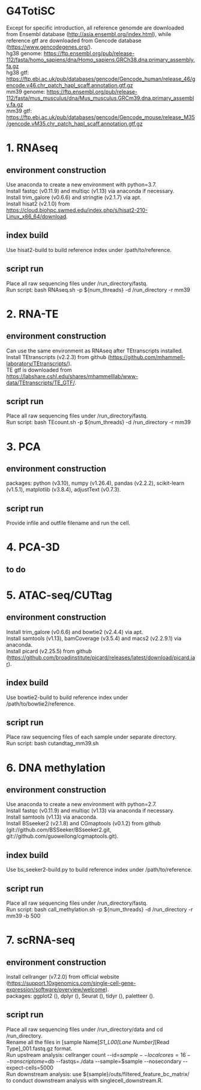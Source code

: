 # G4TotiSC

Except for specific introduction, all reference genomde are downloaded from Ensembl database (http://asia.ensembl.org/index.html), while reference gtf are downloaded from Gencode database (https://www.gencodegenes.org/). <br>
hg38 genome: https://ftp.ensembl.org/pub/release-112/fasta/homo_sapiens/dna/Homo_sapiens.GRCh38.dna.primary_assembly.fa.gz <br>
hg38 gtf: https://ftp.ebi.ac.uk/pub/databases/gencode/Gencode_human/release_46/gencode.v46.chr_patch_hapl_scaff.annotation.gtf.gz <br>
mm39 genome: https://ftp.ensembl.org/pub/release-112/fasta/mus_musculus/dna/Mus_musculus.GRCm39.dna.primary_assembly.fa.gz <br>
mm39 gtf: https://ftp.ebi.ac.uk/pub/databases/gencode/Gencode_mouse/release_M35/gencode.vM35.chr_patch_hapl_scaff.annotation.gtf.gz <br>


# 1. RNAseq
## environment construction
Use anaconda to create a new environment with python=3.7. <br>
Install fastqc (v0.11.9) and multiqc (v1.13) via anaconda if necessary. <br>
Install trim_galore (v0.6.6) and stringtie (v2.1.7) via apt. <br>
Install hisat2 (v2.1.0) from https://cloud.biohpc.swmed.edu/index.php/s/hisat2-210-Linux_x86_64/download. <br>

## index build
Use hisat2-build to build reference index under /path/to/reference. <br>

## script run
Place all raw sequencing files under /run_directory/fastq. <br>
Run script: bash RNAseq.sh -p ${num_threads} -d /run_directory -r mm39 <br>


# 2. RNA-TE
## environment construction
Can use the same environment as RNAseq after TEtranscripts installed. <br>
Install TEtranscripts (v2.2.3) from github (https://github.com/mhammell-laboratory/TEtranscripts/). <br>
TE gtf is downloaded from https://labshare.cshl.edu/shares/mhammelllab/www-data/TEtranscripts/TE_GTF/. <br>

## script run
Place all raw sequencing files under /run_directory/fastq. <br>
Run script: bash TEcount.sh -p ${num_threads} -d /run_directory -r mm39 <br>


# 3. PCA
## environment construction
packages: python (v3.10), numpy (v1.26.4), pandas (v2.2.2), scikit-learn (v1.5.1), matplotlib (v3.8.4), adjustText (v0.7.3). <br>

## script run
Provide infile and outfile filename and run the cell. <br>


# 4. PCA-3D
## to do


# 5. ATAC-seq/CUTtag
## environment construction
Install trim_galore (v0.6.6) and bowtie2 (v2.4.4) via apt. <br>
Install samtools (v1.13), bamCoverage (v3.5.4) and macs2 (v2.2.9.1) via anaconda. <br>
Install picard (v2.25.5) from github (https://github.com/broadinstitute/picard/releases/latest/download/picard.jar). <br>

## index build
Use bowtie2-build to build reference index under /path/to/bowtie2/reference. <br>

## script run
Place raw sequencing files of each sample under separate directory. <br>
Run script: bash cutandtag_mm39.sh <br>


# 6. DNA methylation
## environment construction
Use anaconda to create a new environment with python=2.7. <br>
Install fastqc (v0.11.9) and multiqc (v1.13) via anaconda if necessary. <br>
Install samtools (v1.13) via anaconda. <br>
Install BSseeker2 (v2.1.8) and CGmaptools (v0.1.2) from github (git://github.com/BSSeeker/BSseeker2.git, git://github.com/guoweilong/cgmaptools.git). <br>

## index build
Use bs_seeker2-build.py to build reference index under /path/to/reference. <br>

## script run
Place all raw sequencing files under /run_directory/fastq. <br>
Run script: bash call_methylation.sh -p ${num_threads} -d /run_directory -r mm39 -b 500 <br>


# 7. scRNA-seq
## environment construction
Install cellranger (v7.2.0) from official website (https://support.10xgenomics.com/single-cell-gene-expression/software/overview/welcome). <br>
packages: ggplot2 (), dplyr (), Seurat (), tidyr (), paletteer (). <br>

## script run
Place all raw sequencing files under /run_directory/data and cd /run_directory. <br>
Rename all the files in [sample Name]_S1_L00[Lane Number]_[Read Type]_001.fastq.gz format. <br>
Run upstream analysis: cellranger count --id=$sample --localcores=16 --transcriptome=$db --fastqs=./data --sample=$sample --nosecondary --expect-cells=5000 <br>
Run downstream analysis: use ${sample}/outs/filtered_feature_bc_matrix/ to conduct downstream analysis with singlecell_downstream.R. <br>

